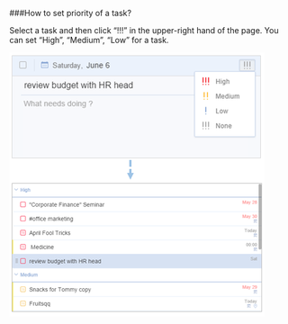 ###How to set priority of a task?

Select a task and then click “!!!” in the upper-right hand of the page. You can set “High”, “Medium”, “Low” for a task.  

![](../images/webpriority.png)
